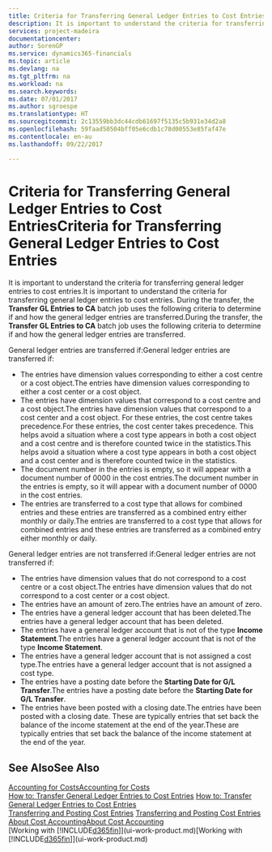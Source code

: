 ```yaml
---
title: Criteria for Transferring General Ledger Entries to Cost Entries | Microsoft Docs
description: It is important to understand the criteria for transferring general ledger entries to cost entries. During the transfer, the **Transfer GL Entries to CA** batch job uses the following criteria to determine if and how the general ledger entries are transferred.
services: project-madeira
documentationcenter: 
author: SorenGP
ms.service: dynamics365-financials
ms.topic: article
ms.devlang: na
ms.tgt_pltfrm: na
ms.workload: na
ms.search.keywords: 
ms.date: 07/01/2017
ms.author: sgroespe
ms.translationtype: HT
ms.sourcegitcommit: 2c13559bb3dc44cdb61697f5135c5b931e34d2a8
ms.openlocfilehash: 59faad50504bff05e6cdb1c78d00553e85faf47e
ms.contentlocale: en-au
ms.lasthandoff: 09/22/2017

---
```

# <a name="criteria-for-transferring-general-ledger-entries-to-cost-entries"></a><span data-ttu-id="f9ca5-104">Criteria for Transferring General Ledger Entries to Cost Entries</span><span class="sxs-lookup"><span data-stu-id="f9ca5-104">Criteria for Transferring General Ledger Entries to Cost Entries</span></span>
<span data-ttu-id="f9ca5-105">It is important to understand the criteria for transferring general ledger entries to cost entries.</span><span class="sxs-lookup"><span data-stu-id="f9ca5-105">It is important to understand the criteria for transferring general ledger entries to cost entries.</span></span> <span data-ttu-id="f9ca5-106">During the transfer, the **Transfer GL Entries to CA** batch job uses the following criteria to determine if and how the general ledger entries are transferred.</span><span class="sxs-lookup"><span data-stu-id="f9ca5-106">During the transfer, the **Transfer GL Entries to CA** batch job uses the following criteria to determine if and how the general ledger entries are transferred.</span></span>  

<span data-ttu-id="f9ca5-107">General ledger entries are transferred if:</span><span class="sxs-lookup"><span data-stu-id="f9ca5-107">General ledger entries are transferred if:</span></span>  

-   <span data-ttu-id="f9ca5-108">The entries have dimension values corresponding to either a cost centre or a cost object.</span><span class="sxs-lookup"><span data-stu-id="f9ca5-108">The entries have dimension values corresponding to either a cost center or a cost object.</span></span>  
-   <span data-ttu-id="f9ca5-109">The entries have dimension values that correspond to a cost centre and a cost object.</span><span class="sxs-lookup"><span data-stu-id="f9ca5-109">The entries have dimension values that correspond to a cost center and a cost object.</span></span> <span data-ttu-id="f9ca5-110">For these entries, the cost centre takes precedence.</span><span class="sxs-lookup"><span data-stu-id="f9ca5-110">For these entries, the cost center takes precedence.</span></span> <span data-ttu-id="f9ca5-111">This helps avoid a situation where a cost type appears in both a cost object and a cost centre and is therefore counted twice in the statistics.</span><span class="sxs-lookup"><span data-stu-id="f9ca5-111">This helps avoid a situation where a cost type appears in both a cost object and a cost center and is therefore counted twice in the statistics.</span></span>  
-   <span data-ttu-id="f9ca5-112">The document number in the entries is empty, so it will appear with a document number of 0000 in the cost entries.</span><span class="sxs-lookup"><span data-stu-id="f9ca5-112">The document number in the entries is empty, so it will appear with a document number of 0000 in the cost entries.</span></span>  
-   <span data-ttu-id="f9ca5-113">The entries are transferred to a cost type that allows for combined entries and these entries are transferred as a combined entry either monthly or daily.</span><span class="sxs-lookup"><span data-stu-id="f9ca5-113">The entries are transferred to a cost type that allows for combined entries and these entries are transferred as a combined entry either monthly or daily.</span></span>  

<span data-ttu-id="f9ca5-114">General ledger entries are not transferred if:</span><span class="sxs-lookup"><span data-stu-id="f9ca5-114">General ledger entries are not transferred if:</span></span>  

-   <span data-ttu-id="f9ca5-115">The entries have dimension values that do not correspond to a cost centre or a cost object.</span><span class="sxs-lookup"><span data-stu-id="f9ca5-115">The entries have dimension values that do not correspond to a cost center or a cost object.</span></span>  
-   <span data-ttu-id="f9ca5-116">The entries have an amount of zero.</span><span class="sxs-lookup"><span data-stu-id="f9ca5-116">The entries have an amount of zero.</span></span>  
-   <span data-ttu-id="f9ca5-117">The entries have a general ledger account that has been deleted.</span><span class="sxs-lookup"><span data-stu-id="f9ca5-117">The entries have a general ledger account that has been deleted.</span></span>  
-   <span data-ttu-id="f9ca5-118">The entries have a general ledger account that is not of the type **Income Statement**.</span><span class="sxs-lookup"><span data-stu-id="f9ca5-118">The entries have a general ledger account that is not of the type **Income Statement**.</span></span>  
-   <span data-ttu-id="f9ca5-119">The entries have a general ledger account that is not assigned a cost type.</span><span class="sxs-lookup"><span data-stu-id="f9ca5-119">The entries have a general ledger account that is not assigned a cost type.</span></span>  
-   <span data-ttu-id="f9ca5-120">The entries have a posting date before the **Starting Date for G/L Transfer**.</span><span class="sxs-lookup"><span data-stu-id="f9ca5-120">The entries have a posting date before the **Starting Date for G/L Transfer**.</span></span>  
-   <span data-ttu-id="f9ca5-121">The entries have been posted with a closing date.</span><span class="sxs-lookup"><span data-stu-id="f9ca5-121">The entries have been posted with a closing date.</span></span> <span data-ttu-id="f9ca5-122">These are typically entries that set back the balance of the income statement at the end of the year.</span><span class="sxs-lookup"><span data-stu-id="f9ca5-122">These are typically entries that set back the balance of the income statement at the end of the year.</span></span>  

## <a name="see-also"></a><span data-ttu-id="f9ca5-123">See Also</span><span class="sxs-lookup"><span data-stu-id="f9ca5-123">See Also</span></span>  
[<span data-ttu-id="f9ca5-124">Accounting for Costs</span><span class="sxs-lookup"><span data-stu-id="f9ca5-124">Accounting for Costs</span></span>](finance-manage-cost-accounting.md)  
 <span data-ttu-id="f9ca5-125">[How to: Transfer General Ledger Entries to Cost Entries](finance-how-to-transfer-general-ledger-entries-to-cost-entries.md) </span><span class="sxs-lookup"><span data-stu-id="f9ca5-125">[How to: Transfer General Ledger Entries to Cost Entries](finance-how-to-transfer-general-ledger-entries-to-cost-entries.md) </span></span>  
 <span data-ttu-id="f9ca5-126">[Transferring and Posting Cost Entries](finance-transfer-and-post-cost-entries.md) </span><span class="sxs-lookup"><span data-stu-id="f9ca5-126">[Transferring and Posting Cost Entries](finance-transfer-and-post-cost-entries.md) </span></span>  
 [<span data-ttu-id="f9ca5-127">About Cost Accounting</span><span class="sxs-lookup"><span data-stu-id="f9ca5-127">About Cost Accounting</span></span>](finance-about-cost-accounting.md)  
 <span data-ttu-id="f9ca5-128">[Working with [!INCLUDE[d365fin](includes/d365fin_md.md)]](ui-work-product.md)</span><span class="sxs-lookup"><span data-stu-id="f9ca5-128">[Working with [!INCLUDE[d365fin](includes/d365fin_md.md)]](ui-work-product.md)</span></span>

